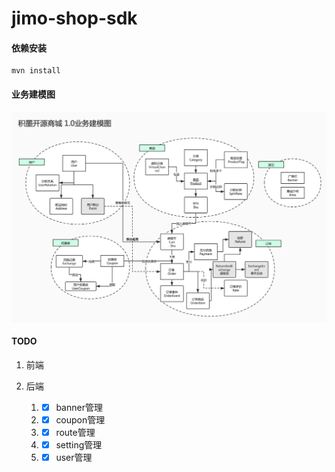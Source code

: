 # jimo-shop-sdk

#### 依赖安装
    mvn install

#### 业务建模图
![业务建模图](./docs/media/model.png)

#### TODO

1. 前端
    
2. 后端
    1. - [x] banner管理
    2. - [x] coupon管理
    3. - [x] route管理
    4. - [x] setting管理
    5. - [x] user管理
